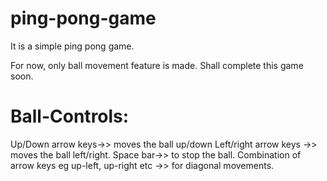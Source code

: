 # ping-pong-game
It is a simple ping pong game.

For now, only ball movement feature is made. Shall complete this game soon.

# Ball-Controls:
Up/Down arrow keys->> moves the ball up/down
Left/right arrow keys ->> moves the ball left/right.
Space bar->> to stop the ball.
Combination of arrow keys eg up-left, up-right etc ->> for diagonal movements.

